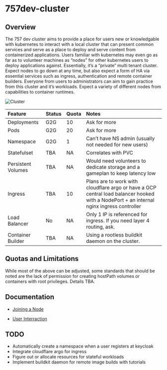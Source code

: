 # 757dev-cluster

## Overview

The 757 dev cluster aims to provide a place for users new or knowledgable with kubernetes to interact with a local cluster that can present common services and serve as a place to deploy and serve content from containerized applications. Users familiar with kubernetes may even go as far as to volunteer machines as “nodes” for other kubernetes users to deploy applications against. Essentially, it’s a “private” multi tenant cluster. Expect nodes to go down at any time, but also expect a form of HA via essential services such as ingress, authentication and remote container builders. Everyone from users to administrators can aim to gain practice from this cluster and it’s workloads. Expect a variety of different nodes from capabilities to container runtimes.

![Cluster](https://raw.github.com/sfxworks/757dev-cluster/master/757dev-cluster.svg?sanitize=true)

| Feature            | Status | Quota | Notes                                                                                                                                    |
| :----------------- | :----- | :---- | :--------------------------------------------------------------------------------------------------------------------------------------- |
| Deployments        | G2G    | 10    | Ask for more                                                                                                                             |
| Pods               | G2G    | 20    | Ask for more                                                                                                                             |
| Namespace          | G2G    | 1     | Can’t have NS admin (usually not needed for new users)                                                                                   |
| Statefulset        | TBA    | NA    | Correlates with PVC                                                                                                                      |
| Persistent Volumes | TBA    | NA    | Would need volunteers to dedicate storage and a gameplan to keep  latency low                                                            |
| Ingress            | TBA    | 10    | Plans are to work with cloudflare argo or have a GCP central load balancer hooked with a NodePort + an internal nginx ingress controller |
| Load Balancer      | No     | NA    | Only 1 IP is referenced for ingress. If you need layer 4 routing, ask.                                                                   |
| Container Builder  | TBA    | NA    | Using a rootless buildkit daemon on the cluster.                                                                                         |

## Quotas and Limitations
While most of the above can be adjusted, some standards that should be noted are the lack of permission for creating hostPath volumes or containers with root privileges. Details TBA. 


## Documentation 
- [Joining a Node](https://github.com/sfxworks/757dev-cluster/blob/master/docs/joining-a-node.md)

- [User Interraction](https://github.com/sfxworks/757dev-cluster/blob/master/docs/user-interraction.md)


## TODO
- Automatically create a namespace when a user registers at keycloak
- Integrate cloudflare argo for ingress
- Figure out or allocate resources for stateful workloads
- Implement buildkit daemon for remote image builds with tutorials
